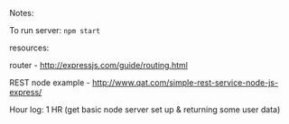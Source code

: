 Notes:

To run server: `npm start`

resources: 

router - http://expressjs.com/guide/routing.html

REST node example - http://www.qat.com/simple-rest-service-node-js-express/

Hour log:
1 HR (get basic node server set up & returning some user data)